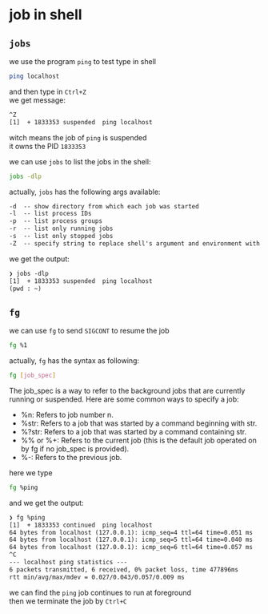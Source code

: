# job in shell

## `jobs`

we use the program `ping` to test
type in shell

```bash
ping localhost
```

and then type in `Ctrl+Z`  
we get message:  

```txt
^Z
[1]  + 1833353 suspended  ping localhost
```

witch means the job of `ping` is suspended  
it owns the PID `1833353`  

we can use `jobs` to list the jobs in the shell:  

```bash
jobs -dlp
```

actually, `jobs` has the following args available:  

```txt
-d  -- show directory from which each job was started
-l  -- list process IDs
-p  -- list process groups
-r  -- list only running jobs
-s  -- list only stopped jobs
-Z  -- specify string to replace shell's argument and environment with
```

we get the output:  

```txt
❯ jobs -dlp
[1]  + 1833353 suspended  ping localhost
(pwd : ~)
```

## `fg`

we can use `fg` to send `SIGCONT` to resume the job  

```bash
fg %1
```

actually, `fg` has the syntax as following:

```bash
fg [job_spec]
```

The job_spec is a way to refer to the background jobs that are currently running or suspended. Here are some common ways to specify a job:

- %n: Refers to job number n.
- %str: Refers to a job that was started by a command beginning with str.
- %?str: Refers to a job that was started by a command containing str.
- %% or %+: Refers to the current job (this is the default job operated on by fg if no job_spec is provided).
- %-: Refers to the previous job.

here we type

```bash
fg %ping
```

and we get the output:

```txt
❯ fg %ping
[1]  + 1833353 continued  ping localhost
64 bytes from localhost (127.0.0.1): icmp_seq=4 ttl=64 time=0.051 ms
64 bytes from localhost (127.0.0.1): icmp_seq=5 ttl=64 time=0.040 ms
64 bytes from localhost (127.0.0.1): icmp_seq=6 ttl=64 time=0.057 ms
^C
--- localhost ping statistics ---
6 packets transmitted, 6 received, 0% packet loss, time 477896ms
rtt min/avg/max/mdev = 0.027/0.043/0.057/0.009 ms
```

we can find the `ping` job continues to run at foreground  
then we terminate the job by `Ctrl+C`  
